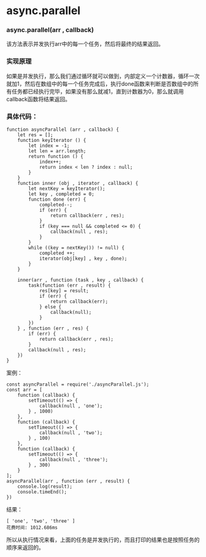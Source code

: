 # async.parallel
### async.parallel(arr , callback)
该方法表示并发执行arr中的每一个任务，然后将最终的结果返回。
### 实现原理
如果是并发执行，那么我们通过循环就可以做到，内部定义一个计数器，循环一次就加1，然后在数组中的每一个任务完成后，执行done函数来判断是否数组中的所有任务都已经执行完毕，如果没有那么就减1，直到计数器为0，那么就调用callback函数将结果返回。
### 具体代码：
```
function asyncParallel (arr , callback) {
	let res = [];
	function keyIterator () {
		let index = -1;
		let len = arr.length;
		return function () {
			index++;
			return index < len ? index : null;
		}
	}
	function inner (obj , iterator , callback) {
		let nextKey = keyIterator();
		let key , completed = 0;
		function done (err) {
			completed--;
			if (err) {
				return callback(err , res);
			}
			if (key === null && completed <= 0) {
				callback(null , res);
			}
		}
		while ((key = nextKey()) != null) {
			completed ++;
			iterator(obj[key] , key , done);
		}
	}

	inner(arr , function (task , key , callback) {
		task(function (err , result) {
			res[key] = result;
			if (err) {
				return callback(err);
			} else {
				callback(null);
			}
		})
	} , function (err , res) {
		if (err) {
			return callback(err , res);
		}
		callback(null , res);
	})
}
```
案例：

```
const asyncParallel = require('./asyncParallel.js');
const arr = [
	function (callback) {
		setTimeout(() => {
			callback(null , 'one');
		} , 1000)
	},
	function (callback) {
		setTimeout(() => {
			callback(null , 'two');
		} , 100)
	},
	function (callback) {
		setTimeout(() => {
			callback(null , 'three');
		} , 300)
	}
];
asyncParallel(arr , function (err , result) {
	console.log(result);
	console.timeEnd();
})
```
结果：
```
[ 'one', 'two', 'three' ]
花费时间: 1012.686ms
```
所以从执行情况来看，上面的任务是并发执行的，而且打印的结果也是按照任务的顺序来返回的。